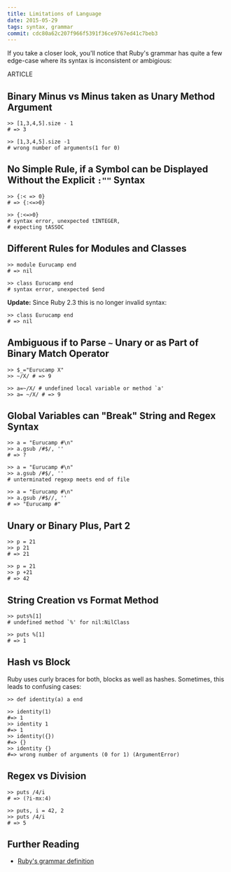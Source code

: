 ```yaml
---
title: Limitations of Language
date: 2015-05-29
tags: syntax, grammar
commit: cdc80a62c207f966f5391f36ce9767ed41c7beb3
---
```


If you take a closer look, you'll notice that Ruby's grammar has quite a few edge-case where its syntax is inconsistent or ambigious:

ARTICLE

## Binary Minus vs Minus taken as Unary Method Argument

    >> [1,3,4,5].size - 1
    # => 3

    >> [1,3,4,5].size -1
    # wrong number of arguments(1 for 0)

## No Simple Rule, if a Symbol can be Displayed Without the Explicit `:""` Syntax

    >> {:< => 0}
    # => {:<=>0}

    >> {:<=>0}
    # syntax error, unexpected tINTEGER,
    # expecting tASSOC

## Different Rules for Modules and Classes

    >> module Eurucamp end
    # => nil

    >> class Eurucamp end
    # syntax error, unexpected $end

**Update:** Since Ruby 2.3 this is no longer invalid syntax:

    >> class Eurucamp end
    # => nil

## Ambiguous if to Parse `~` Unary or as Part of Binary Match Operator

    >> $_="Eurucamp X"
    >> ~/X/ # => 9

    >> a=~/X/ # undefined local variable or method `a'
    >> a= ~/X/ # => 9

## Global Variables can "Break" String and Regex Syntax

    >> a = "Eurucamp #\n"
    >> a.gsub /#$/, ''
    # => ?

    >> a = "Eurucamp #\n"
    >> a.gsub /#$/, ''
    # unterminated regexp meets end of file

    >> a = "Eurucamp #\n"
    >> a.gsub /#$//, ''
    # => "Eurucamp #"

## Unary or Binary Plus, Part 2

    >> p = 21
    >> p 21
    # => 21

    >> p = 21
    >> p +21
    # => 42

## String Creation vs Format Method

    >> puts%[1]
    # undefined method `%' for nil:NilClass

    >> puts %[1]
    # => 1

## Hash vs Block

Ruby uses curly braces for both, blocks as well as hashes. Sometimes, this leads to confusing cases:

    >> def identity(a) a end

    >> identity(1)
    #=> 1
    >> identity 1
    #=> 1
    >> identity({})
    #=> {}
    >> identity {}
    #=> wrong number of arguments (0 for 1) (ArgumentError)

## Regex vs Division

    >> puts /4/i
    # => (?i-mx:4)

    >> puts, i = 42, 2
    >> puts /4/i
    # => 5

## Further Reading

- [Ruby's grammar definition](https://github.com/ruby/ruby/blob/trunk/parse.y)
